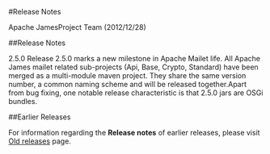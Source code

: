 #Release Notes

Apache JamesProject Team (2012/12/28)

##Release Notes

2.5.0 Release 2.5.0 marks a new milestone in Apache Mailet life. All Apache James mailet related sub-projects
  (Api, Base, Crypto, Standard) have been merged as a multi-module maven project.
  They share the same version number, a common naming scheme and will be released together.Apart from bug fixing, one
  notable release characteristic is that 2.5.0 jars are OSGi bundles.

##Earlier Releases

For information regarding the **Release notes** of earlier releases, please visit
<a href="release-notes-old.html">Old releases</a> page.
